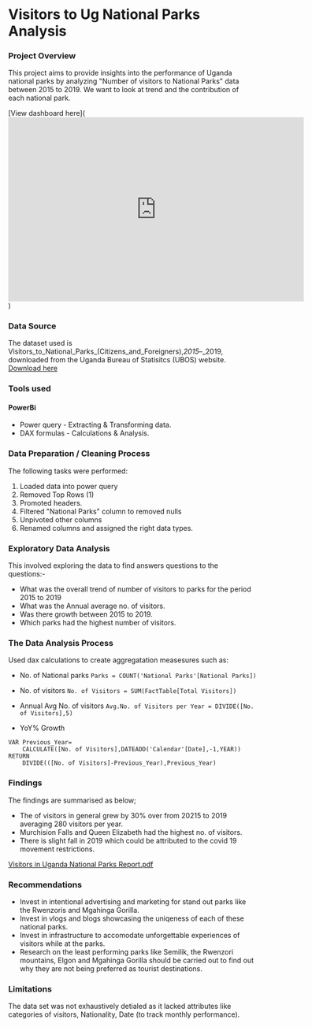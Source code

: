 # Visitors to Ug National Parks Analysis

### Project Overview

This project aims to provide insights into the performance of Uganda national parks by analyzing "Number of visitors to National Parks" data
between 2015 to 2019. We want to look at trend and the contribution of each national park.

[View dashboard here](<iframe title="Visitors to Uganda National Parks" width="600" height="373.5" src="https://app.powerbi.com/view?r=eyJrIjoiOTQ3OTk4YWEtMzA2MC00YTNkLWJiMDMtZDk5MGJkN2U3NDYxIiwidCI6ImY0OTU4NDAzLTgyZGEtNDYxNC1hNjk2LTI3M2VkMWI4ZTU5OSJ9" frameborder="0" allowFullScreen="true"></iframe>)


### Data Source

The dataset used is Visitors_to_National_Parks_(Citizens_and_Foreigners),_2015_–_2019, downloaded from the Uganda Bureau of Statisitcs (UBOS) website.
[Download here](https://www.ubos.org/wp-content/uploads/statistics/Visitors_to_National_Parks_(Citizens_and_Foreigners),_2015_%E2%80%93_2019.xlsx)


### Tools used

#### PowerBi

- Power query - Extracting & Transforming data.
- DAX formulas - Calculations & Analysis.

### Data Preparation / Cleaning Process

The following tasks were performed:

1. Loaded data into power query
2. Removed Top Rows (1)
3. Promoted headers.
4. Filtered "National Parks" column to removed nulls
5. Unpivoted other columns
6. Renamed columns and assigned the right data types.

### Exploratory Data Analysis

This involved exploring the data to find answers questions to the questions:-
- What was the overall trend of number of visitors to parks for the period 2015 to 2019
- What was the Annual average no. of visitors.
- Was there growth between 2015 to 2019.
- Which parks had the highest number of visitors.

### The Data Analysis Process
Used dax calculations to create aggregatation measesures such as:

- No. of National parks
```Parks = COUNT('National Parks'[National Parks])```

-  No. of visitors
```No. of Visitors = SUM(FactTable[Total Visitors])```

- Annual Avg No. of visitors
```Avg.No. of Visitors per Year = DIVIDE([No. of Visitors],5)```

- YoY% Growth
```YoY% Change = 
VAR Previous_Year=
    CALCULATE([No. of Visitors],DATEADD('Calendar'[Date],-1,YEAR))
RETURN
    DIVIDE(([No. of Visitors]-Previous_Year),Previous_Year)
```

### Findings

The findings are summarised as below;

- The of visitors in general grew by 30% over from 20215 to 2019 averaging 280 visitors per year.
- Murchision Falls and Queen Elizabeth had the highest no. of visitors.
- There is slight fall in 2019 which could be attributed to the covid 19 movement restrictions.

[Visitors in Uganda National Parks Report.pdf](https://github.com/user-attachments/files/20188549/Visitors.in.Uganda.National.Parks.Report.pdf)

### Recommendations

- Invest in intentional advertising and marketing for stand out parks like the Rwenzoris and Mgahinga Gorilla.
- Invest in vlogs and blogs showcasing the uniqeness of each of these national parks.
- Invest in infrastructure to accomodate unforgettable experiences of visitors while at the parks.
- Research on the least performing parks like Semilik, the Rwenzori mountains, Elgon and Mgahinga Gorilla should be carried out to find out why they are not being preferred as tourist destinations.

### Limitations
The data set was not exhaustively detialed as it lacked attributes like categories of visitors, Nationality, Date (to track monthly performance).

